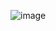 ![image](https://github.com/karpo27/Exercism_Python/assets/54405665/91d2c1e8-a122-4eac-8fbe-451f62acdb84)
